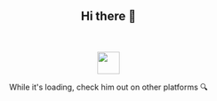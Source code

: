 <div align="center">
  <h2>Hi there 👋</h2>
  <br>
	<br>
	<img src="https://enterprise.github.com/assets/spinners/octocat-spinner-128-26a44333917854c6794d55eac947b1277fced54f1f60c5df5d93431db8753bc5.gif" width="40" height="40">
	<p>While it's loading, check him out on other platforms 🔍</p>
	<br>
	<br>
<!--
  <p>
    <a href="https://VarunMalhotra.xyz" target="_blank"><img alt="Website: Varun Malhotra" align="center" src="https://img.shields.io/badge/Website-Blog-lightgreen.svg?colorA=6A788D&colorB=3fb589&style=for-the-badge" /></a>
    <span>Explore <strong>me</strong> and my technical <strong>blogs.</strong></span>
    &nbsp;
  </p>
  <p>
    <a href="https://twitter.com/s0ftvar/" target="_blank"><img alt="Twitter @s0ftvar" align="center" src="https://img.shields.io/badge/twitter-@s0ftvar-gray.svg?colorA=6A788D&colorB=1da1f2&style=for-the-badge" /></a>
    <span><strong>Follow</strong> to know what's cooking!</span>
     
  </p>
  <p>
    <a href="https://stackoverflow.com/users/2494535/softvar" target="_blank"><img alt="Stackoverflow @softvar" align="center" src="https://img.shields.io/badge/stackoverflow-softvar-gray.svg?colorA=6A788D&colorB=F48024&style=for-the-badge" /></a>
    <span>Together we <strong>contribute</strong></span>
    &nbsp;&nbsp;
  </p>
  <p>
    <a href="https://www.linkedin.com/in/softvar/" target="_blank"><img alt="LinkedIn @softvar" align="center" src="https://img.shields.io/badge/linkedin-softvar-gray.svg?colorA=6A788D&colorB=0077B5&style=for-the-badge" /></a>
    <span>Let's <strong>Connect!</strong></span>
    &nbsp;&nbsp;&nbsp;&nbsp;&nbsp;&nbsp;&nbsp;&nbsp;&nbsp;&nbsp;&nbsp;&nbsp;&nbsp;&nbsp;&nbsp;&nbsp;&nbsp;&nbsp;&nbsp;&nbsp;&nbsp;&nbsp;&nbsp;&nbsp;&nbsp;&nbsp;&nbsp;&nbsp;&nbsp;&nbsp;
  </p>
-->
</div>


<!--
**softvar/softvar** is a ✨ _special_ ✨ repository because its `README.md` (this file) appears on your GitHub profile.
-->
<!--
Here are some ideas to get you started:

- 🔭 I’m currently working on ...
- 🌱 I’m currently learning ...
- 👯 I’m looking to collaborate on ...
- 🤔 I’m looking for help with ...
- 💬 Ask me about ...
- 📫 How to reach me: ...
- 😄 Pronouns: ...
- ⚡ Fun fact: ...
-->
